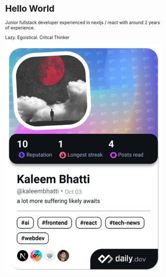 # Hello World

Junior fullstack developer experienced in nextjs / react with around 2 years of experience. 

Lazy. Egoistical. Critcal Thinker

<a href="https://app.daily.dev/kaleembhatti"><img src="devcard.png" width="652" alt="Kaleem Bhatti's Dev Card"/></a>
